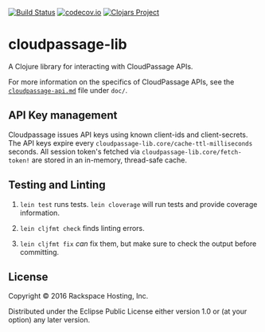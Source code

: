 [![Build Status](https://travis-ci.org/RackSec/cloudpassage-lib.svg?branch=master)](https://travis-ci.org/RackSec/cloudpassage-lib)
[![codecov.io](https://codecov.io/github/RackSec/cloudpassage-lib/coverage.svg?branch=master)](https://codecov.io/github/RackSec/cloudpassage-lib?branch=master)
[![Clojars Project](https://img.shields.io/clojars/v/cloudpassage-lib.svg)](https://clojars.org/cloudpassage-lib)

# cloudpassage-lib

A Clojure library for interacting with CloudPassage APIs.

For more information on the specifics of CloudPassage APIs, see the
[`cloudpassage-api.md`](doc/cloudpassage-api.md) file under `doc/`.

## API Key management

Cloudpassage issues API keys using known client-ids and client-secrets. The API
keys expire every `cloudpassage-lib.core/cache-ttl-milliseconds` seconds. All
session token's fetched via `cloudpassage-lib.core/fetch-token!` are stored in
an in-memory, thread-safe cache.

## Testing and Linting

1. `lein test` runs tests. `lein cloverage` will run tests and provide coverage
   information.

2. `lein cljfmt check` finds linting errors.

3. `lein cljfmt fix` *can* fix them, but make sure to check the output before
   committing.

## License

Copyright © 2016 Rackspace Hosting, Inc.

Distributed under the Eclipse Public License either version 1.0 or (at
your option) any later version.
